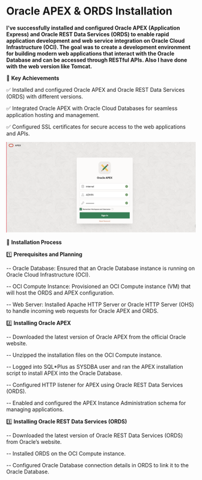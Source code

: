 # Oracle APEX & ORDS Installation

**I've successfully installed and configured Oracle APEX (Application Express) and Oracle REST Data Services (ORDS) to enable rapid application development and web service integration on Oracle Cloud Infrastructure (OCI). The goal was to create a development environment for building modern web applications that interact with the Oracle Database and can be accessed through RESTful APIs. Also I have done with the web version like Tomcat.**

🔹 **Key Achievements**

✅ Installed and configured Oracle APEX and Oracle REST Data Services (ORDS) with different versions.

✅ Integrated Oracle APEX with Oracle Cloud Databases for seamless application hosting and management.

✅ Configured SSL certificates for secure access to the web applications and APIs.

![Alt Text](image.png)


🔹 **Installation Process**

1️⃣ **Prerequisites and Planning**

  -- Oracle Database: Ensured that an Oracle Database instance is running on Oracle Cloud Infrastructure (OCI).
 
  -- OCI Compute Instance: Provisioned an OCI Compute instance (VM) that will host the ORDS and APEX configuration.

  -- Web Server: Installed Apache HTTP Server or Oracle HTTP Server (OHS) to handle incoming web requests for Oracle APEX and ORDS.
  
2️⃣ **Installing Oracle APEX**

  -- Downloaded the latest version of Oracle APEX from the official Oracle website.
  
  -- Unzipped the installation files on the OCI Compute instance.

  -- Logged into SQL*Plus as SYSDBA user and ran the APEX installation script to install APEX into the Oracle Database.

  -- Configured HTTP listener for APEX using Oracle REST Data Services (ORDS).

  -- Enabled and configured the APEX Instance Administration schema for managing applications.
  
3️⃣ **Installing Oracle REST Data Services (ORDS)**

  -- Downloaded the latest version of Oracle REST Data Services (ORDS) from Oracle’s website.

  -- Installed ORDS on the OCI Compute instance.

  -- Configured Oracle Database connection details in ORDS to link it to the Oracle Database.


